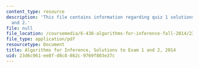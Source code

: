 ```yaml
---
content_type: resource
description: 'This file contains information regarding quiz 1 solutions: problem 1
  and 2.'
file: null
file_location: /coursemedia/6-438-algorithms-for-inference-fall-2014/23d6c961ee8fd8c8862c9769f803e37c_MIT6_438F14_q14_1_sol1and2.pdf
file_type: application/pdf
resourcetype: Document
title: Algorithms for Inference, Solutions to Exam 1 and 2, 2014
uid: 23d6c961-ee8f-d8c8-862c-9769f803e37c
---
```

